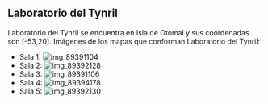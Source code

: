 ## Laboratorio del Tynril
Laboratorio del Tynril se encuentra en Isla de Otomai y sus coordenadas son [-53,20].
Imágenes de los mapas que conforman Laboratorio del Tynril:
- Sala 1: ![img_89391104](https://media.discordapp.net/attachments/1115311447145193482/1115370114922070077/89391104.jpg)
- Sala 2: ![img_89392128](https://media.discordapp.net/attachments/1115311447145193482/1115370117858066503/89392128.jpg)
- Sala 3: ![img_89391106](https://media.discordapp.net/attachments/1115311447145193482/1115370116419424450/89391106.jpg)
- Sala 4: ![img_89394178](https://media.discordapp.net/attachments/1115311447145193482/1115370140985466980/89394178.jpg)
- Sala 5: ![img_89392130](https://media.discordapp.net/attachments/1115311447145193482/1115370119267364884/89392130.jpg)